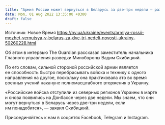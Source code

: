 ```yaml
---
title: "Армия России может вернуться в Беларусь за две-три недели — разведка"
date: Mon, 01 Aug 2022 13:35:00 +0300
draft: false
---
```

Источник: Новое Время https://nv.ua/ukraine/events/armiya-rossii-mozhet-vernutsya-v-belarus-za-dve-tri-nedeli-novosti-ukrainy-50260228.html


 Об этом в интервью The Guardian рассказал заместитель начальника Главного управления разведки Минобороны Вадим Скибицкий.

По его словам, сильной стороной российской армии является ее способность быстро перебрасывать войска и технику с одного направления на другое, поскольку она практиковала это во время военных учений накануне полномасштабного вторжения в Украину.

«Российские войска отступили из северных регионов Украины в марте и снова появились на Донбассе через две недели. Мы знаем, что они могут вернуться в Беларусь через две-три недели, если им понадобится», — заявил Скибицкий.

Присоединяйтесь к нам в соцсетях Facebook, Telegram и Instagram.
